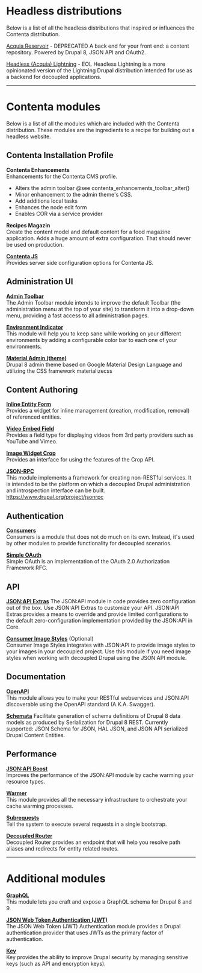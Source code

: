 # Headless distributions

Below is a list of all the headless distributions that inspired or influences 
the Contenta distribution.

[Acquia Reservoir](https://dev.acquia.com/blog/introducing-reservoir-a-distribution-for-decoupling-drupal/19/06/2017/18296) - DEPRECATED
A back end for your front end: a content repository. Powered by Drupal 8, JSON API and OAuth2.
 
[Headless (Acquia) Lightning](https://github.com/acquia/headless_lightning) - EOL
Headless Lightning is a more opinionated version of the Lightning Drupal distribution intended for use as a backend for decoupled applications. 

--------------------------------------------------------------------------------

# Contenta modules

Below is a list of all the modules which are included with the 
Contenta distribution.  These modules are the ingredients to a recipe for
building out a headless website. 

## Contenta Installation Profile

**Contenta Enhancements**  
Enhancements for the Contenta CMS profile.
- Alters the admin toolbar @see contenta_enhancements_toolbar_alter()
- Minor enhancement to the admin theme's CSS.
- Add additiona local tasks
- Enhances the node edit form
- Enables COR via a service provider

**Recipes Magazin**  
Create the content model and default content for a food magazine application.
Adds a huge amount of extra configuration. That should never be used on production.

**[Contenta JS](https://www.drupal.org/project/contentajs)**   
Provides server side configuration options for Contenta JS.

## Administration UI

**[Admin Toolbar](https://www.drupal.org/project/admin_toolbar)**  
The Admin Toolbar module intends to improve the default Toolbar (the administration menu at the top of your site) to transform it into a drop-down menu, providing a fast access to all administration pages.

**[Environment Indicator](https://www.drupal.org/project/environment_indicator)**  
This module will help you to keep sane while working on your different environments by adding a configurable color bar to each one of your environments. 
 
**[Material Admin (theme)](https://www.drupal.org/project/material_admin)**  
Drupal 8 admin theme based on Google Material Design Language and utilizing the CSS framework materializecss

## Content Authoring

**[Inline Entity Form](https://www.drupal.org/project/inline_entity_form)**  
Provides a widget for inline management (creation, modification, removal) of referenced entities.
 
**[Video Embed Field](https://www.drupal.org/project/video_embed_field)**  
Provides a field type for displaying videos from 3rd party providers such as YouTube and Vimeo.

**[Image Widget Crop](https://www.drupal.org/project/image_widget_crop)**  
Provides an interface for using the features of the Crop API.

**[JSON-RPC](https://www.drupal.org/project/jsonrpc)**  
This module implements a framework for creating non-RESTful services. It is intended to be the platform on which a decoupled Drupal administration and introspection interface can be built. https://www.drupal.org/project/jsonrpc 

## Authentication

**[Consumers](https://www.drupal.org/project/consumers)**  
Consumers is a module that does not do much on its own. Instead, it's used by other modules to provide functionality for decoupled scenarios. 

**[Simple OAuth](https://www.drupal.org/project/simple_oauth)**  
Simple OAuth is an implementation of the OAuth 2.0 Authorization Framework RFC. 

## API

**[JSON:API Extras](https://www.drupal.org/project/jsonapi_extras)**
The JSON:API module in code provides zero configuration out of the box. Use JSON:API Extras to customize your API. JSON:API Extras provides a means to override and provide limited configurations to the default zero-configuration implementation provided by the JSON:API in Core.
 
**[Consumer Image Styles](https://www.drupal.org/project/consumer_image_styles)** (Optional)  
Consumer Image Styles integrates with JSON:API to provide image styles to your images in your decoupled project. Use this module if you need image styles when working with decoupled Drupal using the JSON API module.

## Documentation

**[OpenAPI](https://www.drupal.org/project/openapi)**   
This module allows you to make your RESTful webservices and JSON:API discoverable using the OpenAPI standard (A.K.A. Swagger).

**[Schemata](https://www.drupal.org/project/schemata)**
Facilitate generation of schema definitions of Drupal 8 data models as produced by Serialization for Drupal 8 REST. Currently supported: JSON Schema for JSON, HAL JSON, and JSON API serialized Drupal Content Entities.
 
## Performance

**[JSON:API Boost](https://www.drupal.org/project/jsonapi_boost)**   
Improves the performance of the JSON:API module by cache warming your resource types.  

**[Warmer](https://www.drupal.org/project/warmer)**  
This module provides all the necessary infrastructure to orchestrate your cache warming processes.
 
**[Subrequests](https://www.drupal.org/project/subrequests)**  
Tell the system to execute several requests in a single bootstrap. 
 
**[Decoupled Router](https://www.drupal.org/project/decoupled_router)**  
Decoupled Router provides an endpoint that will help you resolve path aliases and redirects for entity related routes.
 
--------------------------------------------------------------------------------

# Additional modules

**[GraphQL](https://www.drupal.org/project/graphql)**  
This module lets you craft and expose a GraphQL schema for Drupal 8 and 9.

**[JSON Web Token Authentication (JWT)](https://www.drupal.org/project/jwt)**  
The JSON Web Token (JWT) Authentication module provides a Drupal authentication provider that uses JWTs as the primary factor of authentication.

**[Key](https://www.drupal.org/project/key)**  
Key provides the ability to improve Drupal security by managing sensitive keys (such as API and encryption keys).
